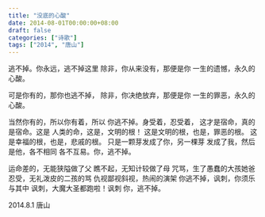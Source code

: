 ```yaml
---
title: "没底的心酸"
date: 2014-08-01T00:00:00+08:00
draft: false
categories: ["诗歌"]
tags: ["2014", "唐山"]
---
```


逃不掉。你永远，逃不掉这里
除非，你从来没有，那便是你
一生的遗憾，永久的心酸。

可是你有的，那你也逃不掉，
除非，你决绝放弃，那便是你
一生的罪恶，永久的心酸。

当然你有的，所以你有着，所以
你逃不掉。身受着，忍受着，
这才是宿命，真的是宿命。这是
人类的命，这是，文明的根！
这是文明的根，也是，罪恶的根。
这是幸福的根，也是，悲戚的根。
只是一颗芽发成了你，另一棵芽
发成了我，然后是他，各不相同
各不互易。你，逃不掉。

运命差的，无能狭隘做了父
瞧不起，无知计较做了母
咒骂，生了愚蠢的大孩她爸
忍受，无礼泼皮的二孩的骂
仇视鄙视斜视，热闹的演架
你逃不掉，讽刺，你须乐与其中
讽刺，大魔大圣都跑啦！讽刺
你，逃不掉。

2014.8.1 唐山

